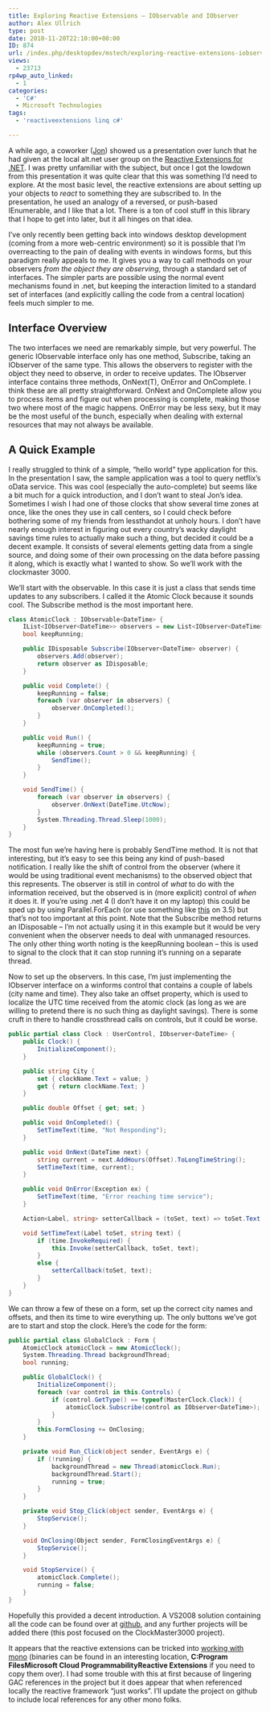 ```yaml
---
title: Exploring Reactive Extensions – IObservable and IObserver
author: Alex Ullrich
type: post
date: 2010-11-20T22:10:00+00:00
ID: 874
url: /index.php/desktopdev/mstech/exploring-reactive-extensions-iobservabl/
views:
  - 23713
rp4wp_auto_linked:
  - 1
categories:
  - 'C#'
  - Microsoft Technologies
tags:
  - 'reactiveextensions linq c#'

---
```

A while ago, a coworker ([Jon][1]) showed us a presentation over lunch that he had given at the local alt.net user group on the [Reactive Extensions for .NET][2]. I was pretty unfamiliar with the subject, but once I got the lowdown from this presentation it was quite clear that this was something I&#8217;d need to explore. At the most basic level, the reactive extensions are about setting up your objects to _react_ to something they are subscribed to. In the presentation, he used an analogy of a reversed, or push-based IEnumerable, and I like that a lot. There is a ton of cool stuff in this library that I hope to get into later, but it all hinges on that idea.

I&#8217;ve only recently been getting back into windows desktop development (coming from a more web-centric environment) so it is possible that I&#8217;m overreacting to the pain of dealing with events in windows forms, but this paradigm really appeals to me. It gives you a way to call methods on your observers _from the object they are observing_, through a standard set of interfaces. The simpler parts are possible using the normal event mechanisms found in .net, but keeping the interaction limited to a standard set of interfaces (and explicitly calling the code from a central location) feels much simpler to me. 

## Interface Overview

The two interfaces we need are remarkably simple, but very powerful. The generic IObservable interface only has one method, Subscribe, taking an IObserver of the same type. This allows the observers to register with the object they need to observe, in order to receive updates. The IObserver interface contains three methods, OnNext(T), OnError and OnComplete. I think these are all pretty straightforward. OnNext and OnComplete allow you to process items and figure out when processing is complete, making those two where most of the magic happens. OnError may be less sexy, but it may be the most useful of the bunch, especially when dealing with external resources that may not always be available.

## A Quick Example

I really struggled to think of a simple, &#8220;hello world&#8221; type application for this. In the presentation I saw, the sample application was a tool to query netflix&#8217;s oData service. This was cool (especially the auto-complete) but seems like a bit much for a quick introduction, and I don&#8217;t want to steal Jon&#8217;s idea. Sometimes I wish I had one of those clocks that show several time zones at once, like the ones they use in call centers, so I could check before bothering some of my friends from lessthandot at unholy hours. I don&#8217;t have nearly enough interest in figuring out every country&#8217;s wacky daylight savings time rules to actually make such a thing, but decided it could be a decent example. It consists of several elements getting data from a single source, and doing some of their own processing on the data before passing it along, which is exactly what I wanted to show. So we&#8217;ll work with the clockmaster 3000.

We&#8217;ll start with the observable. In this case it is just a class that sends time updates to any subscribers. I called it the Atomic Clock because it sounds cool. The Subscribe method is the most important here.

```csharp
class AtomicClock : IObservable<DateTime> {
	IList<IObserver<DateTime>> observers = new List<IObserver<DateTime>>();
	bool keepRunning;

	public IDisposable Subscribe(IObserver<DateTime> observer) {
		observers.Add(observer);
		return observer as IDisposable;
	}

	public void Complete() {
		keepRunning = false;
		foreach (var observer in observers) {
			observer.OnCompleted();
		}
	}

	public void Run() {
		keepRunning = true;
		while (observers.Count > 0 && keepRunning) {
			SendTime();
		}
	}

	void SendTime() {
		foreach (var observer in observers) {
			observer.OnNext(DateTime.UtcNow);
		}
		System.Threading.Thread.Sleep(1000);
	}
}
```

The most fun we&#8217;re having here is probably SendTime method. It is not that interesting, but it&#8217;s easy to see this being any kind of push-based notification. I really like the shift of control from the observer (where it would be using traditional event mechanisms) to the observed object that this represents. The observer is still in control of _what_ to do with the information received, but the observed is in (more explicit) control of _when_ it does it. If you&#8217;re using .net 4 (I don&#8217;t have it on my laptop) this could be sped up by using Parallel.ForEach (or use something like [this][3] on 3.5) but that&#8217;s not too important at this point. Note that the Subscribe method returns an IDisposable &#8211; I&#8217;m not actually using it in this example but it would be very convenient when the observer needs to deal with unmanaged resources. The only other thing worth noting is the keepRunning boolean &#8211; this is used to signal to the clock that it can stop running it&#8217;s running on a separate thread.

Now to set up the observers. In this case, I&#8217;m just implementing the IObserver interface on a winforms control that contains a couple of labels (city name and time). They also take an offset property, which is used to localize the UTC time received from the atomic clock (as long as we are willing to pretend there is no such thing as daylight savings). There is some cruft in there to handle crossthread calls on controls, but it could be worse.

```csharp
public partial class Clock : UserControl, IObserver<DateTime> {
	public Clock() {
		InitializeComponent();
	}

	public string City {
		set { clockName.Text = value; }
		get { return clockName.Text; }
	}

	public double Offset { get; set; }

	public void OnCompleted() {
		SetTimeText(time, "Not Responding");
	}

	public void OnNext(DateTime next) {
		string current = next.AddHours(Offset).ToLongTimeString();
		SetTimeText(time, current);
	}

	public void OnError(Exception ex) {
		SetTimeText(time, "Error reaching time service");
	}

	Action<Label, string> setterCallback = (toSet, text) => toSet.Text = text;

	void SetTimeText(Label toSet, string text) {
		if (time.InvokeRequired) {
			this.Invoke(setterCallback, toSet, text);
		}
		else {
			setterCallback(toSet, text);
		}
	}
}
```
We can throw a few of these on a form, set up the correct city names and offsets, and then its time to wire everything up. The only buttons we&#8217;ve got are to start and stop the clock. Here&#8217;s the code for the form:

```csharp
public partial class GlobalClock : Form {
	AtomicClock atomicClock = new AtomicClock();
	System.Threading.Thread backgroundThread;
	bool running;

	public GlobalClock() {
		InitializeComponent();
		foreach (var control in this.Controls) {
			if (control.GetType() == typeof(MasterClock.Clock)) {
				atomicClock.Subscribe(control as IObserver<DateTime>);
			}
		}
		this.FormClosing += OnClosing;
	}

	private void Run_Click(object sender, EventArgs e) {
		if (!running) {
			backgroundThread = new Thread(atomicClock.Run);
			backgroundThread.Start();
			running = true;
		}
	}

	private void Stop_Click(object sender, EventArgs e) {
		StopService();
	}

	void OnClosing(Object sender, FormClosingEventArgs e) {
		StopService();
	}

	void StopService() {
		atomicClock.Complete();
		running = false;
	}
}
```

Hopefully this provided a decent introduction. A VS2008 solution containing all the code can be found over at [github][4], and any further projects will be added there (this post focused on the ClockMaster3000 project).

It appears that the reactive extensions can be tricked into [working with mono][5] (binaries can be found in an interesting location, **C:Program FilesMicrosoft Cloud ProgrammabilityReactive Extensions** if you need to copy them over). I had some trouble with this at first because of lingering GAC references in the project but it does appear that when referenced locally the reactive framework &#8220;just works&#8221;. I&#8217;ll update the project on github to include local references for any other mono folks.

 [1]: http://twitter.com/jon_graves
 [2]: http://msdn.microsoft.com/en-us/devlabs/ee794896.aspx
 [3]: /index.php/WebDev/ServerProgramming/a-simple-parallel-foreach-implementation-5
 [4]: https://github.com/lessthandot/ExploringRx
 [5]: http://stackoverflow.com/questions/2677755/is-the-reactive-framework-rx-available-for-use-in-mono-yet